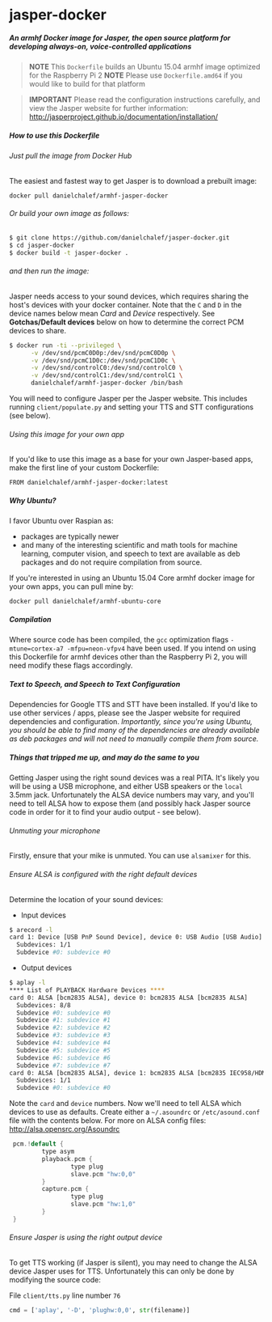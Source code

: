 # jasper-docker
##### An armhf Docker image for Jasper, the open source platform for developing always-on, voice-controlled applications

> **NOTE** This `Dockerfile` builds an Ubuntu 15.04 armhf image optimized for the Raspberry Pi 2
> **NOTE** Please use `Dockerfile.amd64` if you would like to build for that platform

> **IMPORTANT** Please read the configuration instructions carefully, and view the Jasper website for further information: http://jasperproject.github.io/documentation/installation/

##### How to use this Dockerfile

###### Just pull the image from Docker Hub
The easiest and fastest way to get Jasper is to download a prebuilt image:

```docker pull danielchalef/armhf-jasper-docker```

###### Or build your own image as follows:
```bash
$ git clone https://github.com/danielchalef/jasper-docker.git
$ cd jasper-docker
$ docker build -t jasper-docker .
```
###### and then run the image:
Jasper needs access to your sound devices, which requires sharing the host's devices with your docker container.  Note that the `C` and `D` in the device names below mean *Card* and *Device* respectively. See **Gotchas/Default devices** below on how to determine the correct PCM devices to share.
```bash
$ docker run -ti --privileged \
      -v /dev/snd/pcmC0D0p:/dev/snd/pcmC0D0p \
      -v /dev/snd/pcmC1D0c:/dev/snd/pcmC1D0c \
      -v /dev/snd/controlC0:/dev/snd/controlC0 \
      -v /dev/snd/controlC1:/dev/snd/controlC1 \
      danielchalef/armhf-jasper-docker /bin/bash
```
You will need to configure Jasper per the Jasper website. This includes running `client/populate.py` and setting your TTS and STT configurations (see below).

###### Using this image for your own app
If you'd like to use this image as a base for your own Jasper-based apps, make the first line of your custom Dockerfile:
```
FROM danielchalef/armhf-jasper-docker:latest
```

##### Why Ubuntu?
I favor Ubuntu over Raspian as:
- packages are typically newer 
- and many of the interesting scientific and math  tools for machine learning, computer vision, and speech to text are available as deb packages and do not require compilation from source.

If you're interested in using an Ubuntu 15.04 Core armhf docker image for your own apps, you can pull mine by:

```docker pull danielchalef/armhf-ubuntu-core```

##### Compilation
Where source code has been compiled, the `gcc` optimization flags `-mtune=cortex-a7 -mfpu=neon-vfpv4` have been used. If you intend on using this Dockerfile for armhf devices other than the Raspberry Pi 2, you will need modify these flags accordingly.

##### Text to Speech, and Speech to Text Configuration
Dependencies for Google TTS and STT have been installed. If you'd like to use other services / apps, please see the Jasper website for required dependencies and configuration. *Importantly, since you're using Ubuntu, you should be able to find many of the dependencies are already available as deb packages and will not need to manually compile them from source.*

##### Things that tripped me up, and may do the same to you
Getting Jasper using the right sound devices was a real PITA. It's likely you will be using a USB microphone, and either USB speakers or the `local` 3.5mm jack. Unfortunately the ALSA device numbers may vary, and you'll need to tell ALSA how to expose them (and possibly hack Jasper source code in order for it to find your audio output - see below).

###### Unmuting your microphone
Firstly, ensure that your mike is unmuted. You can use `alsamixer` for this.

###### Ensure ALSA is configured with the right default devices
Determine the location of your sound devices:
- Input devices
```bash
$ arecord -l
card 1: Device [USB PnP Sound Device], device 0: USB Audio [USB Audio]
  Subdevices: 1/1
  Subdevice #0: subdevice #0
```
- Output devices
```bash
$ aplay -l
**** List of PLAYBACK Hardware Devices ****
card 0: ALSA [bcm2835 ALSA], device 0: bcm2835 ALSA [bcm2835 ALSA]
  Subdevices: 8/8
  Subdevice #0: subdevice #0
  Subdevice #1: subdevice #1
  Subdevice #2: subdevice #2
  Subdevice #3: subdevice #3
  Subdevice #4: subdevice #4
  Subdevice #5: subdevice #5
  Subdevice #6: subdevice #6
  Subdevice #7: subdevice #7
card 0: ALSA [bcm2835 ALSA], device 1: bcm2835 ALSA [bcm2835 IEC958/HDMI]
  Subdevices: 1/1
  Subdevice #0: subdevice #0
```

Note the `card` and `device` numbers. Now we'll need to tell ALSA which devices to use as defaults. Create either a  `~/.asoundrc` or `/etc/asound.conf` file with the contents below. For more on ALSA config files: http://alsa.opensrc.org/Asoundrc

```c++
 pcm.!default {
         type asym
         playback.pcm {
                 type plug
                 slave.pcm "hw:0,0"
         }
         capture.pcm {
                 type plug
                 slave.pcm "hw:1,0"
         } 
 }
```
###### Ensure Jasper is using the right output device
To get TTS working (if Jasper is silent), you may need to change the ALSA device Jasper uses for TTS. Unfortunately this can only be done by modifying the source code:

File `client/tts.py` line number `76`

```python
cmd = ['aplay', '-D', 'plughw:0,0', str(filename)]
```

